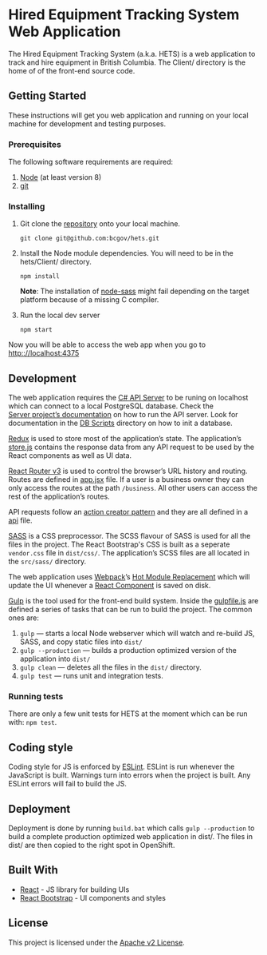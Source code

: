 # Hired Equipment Tracking System Web Application

The Hired Equipment Tracking System (a.k.a. HETS) is a web application to track and hire equipment
in British Columbia. The Client/ directory is the home of of the front-end source code.

## Getting Started

These instructions will get you web application and running on your local machine for development
and testing purposes.

### Prerequisites

The following software requirements are required:

1. [Node](https://nodejs.org/en/download/) (at least version 8)
2. [git](https://git-scm.com/downloads)

### Installing

1. Git clone the [repository](https://github.com/bcgov/hets) onto your local machine.
    ```
    git clone git@github.com:bcgov/hets.git
    ```

2. Install the Node module dependencies. You will need to be in the hets/Client/ directory.

    ```
    npm install
    ```

    **Note**: The installation of [node-sass](https://www.npmjs.com/package/node-sass) might fail
    depending on the target platform because of a missing C compiler.

3. Run the local dev server

    ```
    npm start
    ```

Now you will be able to access the web app when you go to
[http:://localhost:4375](http:://localhost:4375)

## Development

The web application requires the [C# API Server](https://github.com/bcgov/hets/tree/master/Server)
to be runing on localhost which can connect to a local PostgreSQL database. Check the
[Server project’s documentation](https://github.com/bcgov/hets/blob/master/Server/README.md) on how
to run the API server. Look for documentation in the
[DB Scripts](https://github.com/bcgov/hets/tree/master/Db%20Scripts) directory on how to init a
database.

[Redux](https://redux.js.org/) is used to store most of the application’s state. The application’s
[store.js](https://github.com/bcgov/hets/tree/master/Client/src/js/store.js) contains the response
data from any API request to be used by the React components as well as UI data.

[React Router v3](https://github.com/ReactTraining/react-router/tree/v3/docs) is used to control the
browser’s URL history and routing. Routes are defined in
[app.jsx](https://github.com/bcgov/hets/tree/master/Client/src/js/app.jsx) file. If a user is a
business owner they can only access the routes at the path `/business`. All other users can access
the rest of the application’s routes.

API requests follow an [action creator pattern](https://redux.js.org/basics/actions#action-creators)
and they are all defined in a [api](./src/js/api.js) file.

[SASS](https://sass-lang.com/) is a CSS preprocessor. The SCSS flavour of SASS is used for all the
files in the project. The React Bootstrap's CSS is built as a seperate `vendor.css` file in
`dist/css/`. The application’s SCSS files are all located in the `src/sass/` directory.

The web application uses [Webpack](https://webpack.js.org/)’s
[Hot Module Replacement](https://webpack.js.org/concepts/hot-module-replacement/) which will update
the UI whenever a [React Component](https://reactjs.org/docs/react-component.html) is saved on disk.

[Gulp](https://gulpjs.com/) is the tool used for the front-end build system. Inside the
[gulpfile.js](https://github.com/bcgov/hets/tree/master/Client/gulpfile.js) are defined a series of
tasks that can be run to build the project. The common ones are:

1. `gulp` — starts a local Node webserver which will watch and re-build JS, SASS, and copy static
   files into `dist/`
2. `gulp --production` — builds a production optimized version of the application into `dist/`
3. `gulp clean` — deletes all the files in the `dist/` directory.
3. `gulp test` — runs unit and integration tests.

### Running tests

There are only a few unit tests for HETS at the moment which can be run with: `npm test`.

## Coding style

Coding style for JS is enforced by [ESLint](https://eslint.org/). ESLint is run whenever the
JavaScript is built. Warnings turn into errors when the project is built. Any ESLint errors will
fail to build the JS.

## Deployment

Deployment is done by running `build.bat` which calls `gulp --production` to build a complete
production optimized web application in dist/. The files in dist/ are then copied to the right spot
in OpenShift.

## Built With

* [React](https://reactjs.org/) - JS library for building UIs
* [React Bootstrap](https://react-bootstrap.github.io/) - UI components and styles

## License

This project is licensed under the [Apache v2 License](https://www.apache.org/licenses/LICENSE-2.0).
